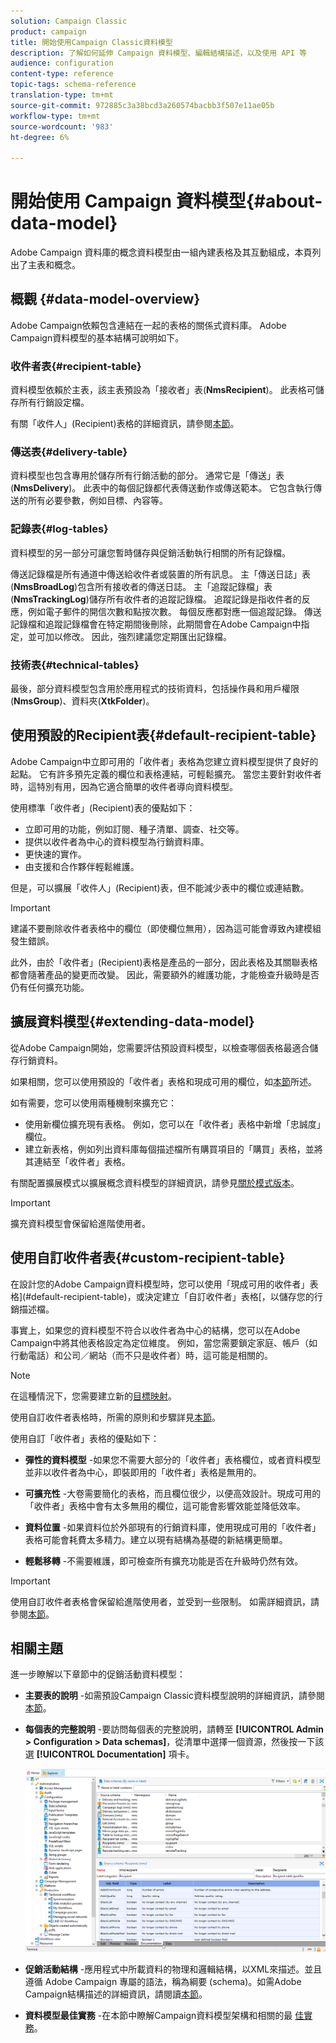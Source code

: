 ```yaml
---
solution: Campaign Classic
product: campaign
title: 開始使用Campaign Classic資料模型
description: 了解如何延伸 Campaign 資料模型、編輯結構描述，以及使用 API 等
audience: configuration
content-type: reference
topic-tags: schema-reference
translation-type: tm+mt
source-git-commit: 972885c3a38bcd3a260574bacbb3f507e11ae05b
workflow-type: tm+mt
source-wordcount: '983'
ht-degree: 6%

---
```



# 開始使用 Campaign 資料模型{#about-data-model}

Adobe Campaign 資料庫的概念資料模型由一組內建表格及其互動組成，本頁列出了主表和概念。

## 概觀 {#data-model-overview}

Adobe Campaign依賴包含連結在一起的表格的關係式資料庫。 Adobe Campaign資料模型的基本結構可說明如下。

### 收件者表{#recipient-table}

資料模型依賴於主表，該主表預設為「接收者」表(**NmsRecipient**)。 此表格可儲存所有行銷設定檔。

有關「收件人」(Recipient)表格的詳細資訊，請參閱[本節](#default-recipient-table)。

### 傳送表{#delivery-table}

資料模型也包含專用於儲存所有行銷活動的部分。 通常它是「傳送」表(**NmsDelivery**)。 此表中的每個記錄都代表傳送動作或傳送範本。 它包含執行傳送的所有必要參數，例如目標、內容等。

### 記錄表{#log-tables}

資料模型的另一部分可讓您暫時儲存與促銷活動執行相關的所有記錄檔。

傳送記錄檔是所有通道中傳送給收件者或裝置的所有訊息。 主「傳送日誌」表(**NmsBroadLog**)包含所有接收者的傳送日誌。
主「追蹤記錄檔」表(**NmsTrackingLog**)儲存所有收件者的追蹤記錄檔。 追蹤記錄是指收件者的反應，例如電子郵件的開信次數和點按次數。 每個反應都對應一個追蹤記錄。
傳送記錄檔和追蹤記錄檔會在特定期間後刪除，此期間會在Adobe Campaign中指定，並可加以修改。 因此，強烈建議您定期匯出記錄檔。

### 技術表{#technical-tables}

最後，部分資料模型包含用於應用程式的技術資料，包括操作員和用戶權限(**NmsGroup**)、資料夾(**XtkFolder**)。

## 使用預設的Recipient表{#default-recipient-table}

Adobe Campaign中立即可用的「收件者」表格為您建立資料模型提供了良好的起點。 它有許多預先定義的欄位和表格連結，可輕鬆擴充。 當您主要針對收件者時，這特別有用，因為它適合簡單的收件者導向資料模型。

使用標準「收件者」(Recipient)表的優點如下：

* 立即可用的功能，例如訂閱、種子清單、調查、社交等。
* 提供以收件者為中心的資料模型為行銷資料庫。
* 更快速的實作。
* 由支援和合作夥伴輕鬆維護。

但是，可以擴展「收件人」(Recipient)表，但不能減少表中的欄位或連結數。

>[!IMPORTANT]
>
>建議不要刪除收件者表格中的欄位（即使欄位無用），因為這可能會導致內建模組發生錯誤。

此外，由於「收件者」(Recipient)表格是產品的一部分，因此表格及其關聯表格都會隨著產品的變更而改變。 因此，需要額外的維護功能，才能檢查升級時是否仍有任何擴充功能。

## 擴展資料模型{#extending-data-model}

從Adobe Campaign開始，您需要評估預設資料模型，以檢查哪個表格最適合儲存行銷資料。

如果相關，您可以使用預設的「收件者」表格和現成可用的欄位，如[本節](#default-recipient-table)所述。

如有需要，您可以使用兩種機制來擴充它：

* 使用新欄位擴充現有表格。 例如，您可以在「收件者」表格中新增「忠誠度」欄位。
* 建立新表格，例如列出資料庫每個描述檔所有購買項目的「購買」表格，並將其連結至「收件者」表格。

有關配置擴展模式以擴展概念資料模型的詳細資訊，請參見[關於模式版本](../../configuration/using/about-schema-edition.md)。

>[!IMPORTANT]
>
>擴充資料模型會保留給進階使用者。

## 使用自訂收件者表{#custom-recipient-table}

在設計您的Adobe Campaign資料模型時，您可以使用「現成可用的收件者」表格](#default-recipient-table)，或決定建立「自訂收件者」表格[，以儲存您的行銷描述檔。[](../../configuration/using/about-custom-recipient-table.md)

事實上，如果您的資料模型不符合以收件者為中心的結構，您可以在Adobe Campaign中將其他表格設定為定位維度。 例如，當您需要鎖定家庭、帳戶（如行動電話）和公司／網站（而不只是收件者）時，這可能是相關的。

>[!NOTE]
>
>在這種情況下，您需要建立新的[目標映射](../../configuration/using/target-mapping.md)。

使用自訂收件者表格時，所需的原則和步驟詳見[本節](../../configuration/using/about-custom-recipient-table.md)。

使用自訂「收件者」表格的優點如下：

* **彈性的資料模型** -如果您不需要大部分的「收件者」表格欄位，或者資料模型並非以收件者為中心，即裝即用的「收件者」表格是無用的。

* **可擴充性** -大卷需要簡化的表格，而且欄位很少，以便高效設計。現成可用的「收件者」表格中會有太多無用的欄位，這可能會影響效能並降低效率。

* **資料位置** -如果資料位於外部現有的行銷資料庫，使用現成可用的「收件者」表格可能會耗費太多精力。建立以現有結構為基礎的新結構更簡單。

* **輕鬆移轉** -不需要維護，即可檢查所有擴充功能是否在升級時仍然有效。

>[!IMPORTANT]
>
>使用自訂收件者表格會保留給進階使用者，並受到一些限制。 如需詳細資訊，請參閱[本節](../../configuration/using/about-custom-recipient-table.md)。

## 相關主題

進一步瞭解以下章節中的促銷活動資料模型：

* **主要表的說明** -如需預設Campaign Classic資料模型說明的詳細資訊，請參閱 [本節](../../configuration/using/data-model-description.md)。

* **每個表的完整說明** -要訪問每個表的完整說明，請轉至 **[!UICONTROL Admin > Configuration > Data schemas]**，從清單中選擇一個資源，然後按一下該選 **[!UICONTROL Documentation]** 項卡。

   ![](assets/data-model_documentation-tab.png)


* **促銷活動結構** -應用程式中所載資料的物理和邏輯結構，以XML來描述。並且遵循 Adobe Campaign 專屬的語法，稱為綱要 (schema)。如需Adobe Campaign結構描述的詳細資訊，請閱讀[本節](../../configuration/using/about-schema-reference.md)。

* **資料模型最佳實務** -在本節中瞭解Campaign資料模型架構和相關的最 [佳實務](../../configuration/using/data-model-best-practices.md#data-model-architecture)。
